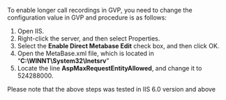 
To enable longer call recordings in GVP, you need to change the configuration value in GVP and procedure is as follows:

1. Open IIS.  
2. Right-click the server, and then select Properties.  
3. Select the **Enable Direct Metabase Edit** check box, and then click OK.  
4. Open the MetaBase.xml file, which is located in “**C:\WINNT\System32\Inetsrv**”  
5. Locate the line **AspMaxRequestEntityAllowed**, and change it to 524288000. 

Please note that the above steps was tested in IIS 6.0 version and above

